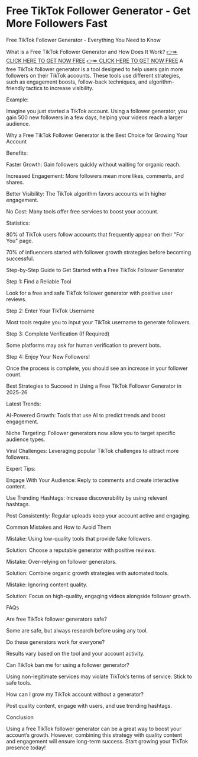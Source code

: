 # Free TikTok Follower Generator - Get More Followers Fast
Free TikTok Follower Generator - Everything You Need to Know

What is a Free TikTok Follower Generator and How Does It Work?
[👉⏩ CLICK HERE TO GET NOW FREE](https://ecomadboosters.xyz/%20free%20tiktok%20followers%20generator/)
[👉⏩ CLICK HERE TO GET NOW FREE](https://ecomadboosters.xyz/%20free%20tiktok%20followers%20generator/)
A free TikTok follower generator is a tool designed to help users gain more followers on their TikTok accounts. These tools use different strategies, such as engagement boosts, follow-back techniques, and algorithm-friendly tactics to increase visibility.

Example:

Imagine you just started a TikTok account. Using a follower generator, you gain 500 new followers in a few days, helping your videos reach a larger audience.

Why a Free TikTok Follower Generator is the Best Choice for Growing Your Account

Benefits:

Faster Growth: Gain followers quickly without waiting for organic reach.

Increased Engagement: More followers mean more likes, comments, and shares.

Better Visibility: The TikTok algorithm favors accounts with higher engagement.

No Cost: Many tools offer free services to boost your account.

Statistics:

80% of TikTok users follow accounts that frequently appear on their "For You" page.

70% of influencers started with follower growth strategies before becoming successful.

Step-by-Step Guide to Get Started with a Free TikTok Follower Generator

Step 1: Find a Reliable Tool

Look for a free and safe TikTok follower generator with positive user reviews.

Step 2: Enter Your TikTok Username

Most tools require you to input your TikTok username to generate followers.

Step 3: Complete Verification (If Required)

Some platforms may ask for human verification to prevent bots.

Step 4: Enjoy Your New Followers!

Once the process is complete, you should see an increase in your follower count.

Best Strategies to Succeed in Using a Free TikTok Follower Generator in 2025-26

Latest Trends:

AI-Powered Growth: Tools that use AI to predict trends and boost engagement.

Niche Targeting: Follower generators now allow you to target specific audience types.

Viral Challenges: Leveraging popular TikTok challenges to attract more followers.

Expert Tips:

Engage With Your Audience: Reply to comments and create interactive content.

Use Trending Hashtags: Increase discoverability by using relevant hashtags.

Post Consistently: Regular uploads keep your account active and engaging.

Common Mistakes and How to Avoid Them

Mistake: Using low-quality tools that provide fake followers.

Solution: Choose a reputable generator with positive reviews.

Mistake: Over-relying on follower generators.

Solution: Combine organic growth strategies with automated tools.

Mistake: Ignoring content quality.

Solution: Focus on high-quality, engaging videos alongside follower growth.

FAQs

Are free TikTok follower generators safe?

Some are safe, but always research before using any tool.

Do these generators work for everyone?

Results vary based on the tool and your account activity.

Can TikTok ban me for using a follower generator?

Using non-legitimate services may violate TikTok’s terms of service. Stick to safe tools.

How can I grow my TikTok account without a generator?

Post quality content, engage with users, and use trending hashtags.

Conclusion

Using a free TikTok follower generator can be a great way to boost your account’s growth. However, combining this strategy with quality content and engagement will ensure long-term success. Start growing your TikTok presence today!
